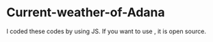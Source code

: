 # Current-weather-of-Adana
I coded these codes by using JS. If you want to use , it is open source.
